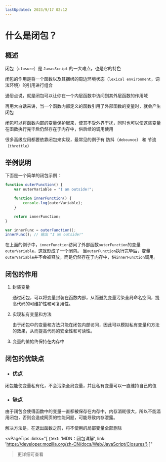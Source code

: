 ```yaml
---
lastUpdated: 2023/9/17 02:12
---
```


# 什么是闭包？

## 概述

闭包（`closure`）是 `JavasScript` 的一大难点，也是它的特色

闭包的作用是将一个函数以及其捆绑的周边环境状态（`lexical environment`，词法环境）的引用进行组合

通俗点说，就是闭包可以让你在一个内层函数中访问到其外层函数的作用域

再用大白话来讲，当一个函数内部定义的函数引用了外部函数的变量时，就会产生闭包

闭包可以将函数内部的变量保护起来，使其不受外界干扰，同时也可以使这些变量在函数执行完毕后仍然存在于内存中，供后续的调用使用

很多高级应用都要依靠闭包来实现，最常见的例子有 防抖（`debounce`） 和 节流（`throttle`）

## 举例说明

下面是一个简单的闭包示例：

```js
function outerFunction() {
    var outerVariable = "I am outside!";

    function innerFunction() {
        console.log(outerVariable);
    }

    return innerFunction;
}

var innerFunc = outerFunction();
innerFunc(); // 输出 "I am outside!"
```

在上面的例子中，`innerFunction`访问了外部函数`outerFunction`的变量`outerVariable`，这就形成了一个闭包。
当`outerFunction`执行完毕后，变量`outerVariable`并不会被释放，而是仍然存在于内存中，供`innerFunction`调用。

## 闭包的作用

1. 封装变量

    通过闭包，可以将变量封装在函数内部，从而避免变量污染全局命名空间，提高代码的可维护性和可复用性。

2. 实现私有变量和方法

    由于闭包中的变量和方法只能在闭包内部访问，因此可以模拟私有变量和方法的效果，从而提高代码的安全性和可读性。

3. 变量的值始终保持在内存中

## 闭包的优缺点

- ### 优点

闭包能使变量私有化，不会污染全局变量，并且私有变量可以一直维持自己的值

- ### 缺点

由于闭包会使得函数中的变量一直都被保存在内存中，内存消耗很大，所以不能滥用闭包，否则会造成网页的性能问题，可能导致内存泄露。

解决方法是，在退出函数之前，将不使用的局部变量全部删除

<vPageTips :links="[
        {text: 'MDN：闭包详解', link: 'https://developer.mozilla.org/zh-CN/docs/Web/JavaScript/Closures'}
    ]"
>更详细可查看</vPageTips>
